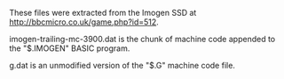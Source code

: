 These files were extracted from the Imogen SSD at http://bbcmicro.co.uk/game.php?id=512.

imogen-trailing-mc-3900.dat is the chunk of machine code appended to the "$.IMOGEN" BASIC program.

g.dat is an unmodified version of the "$.G" machine code file.

